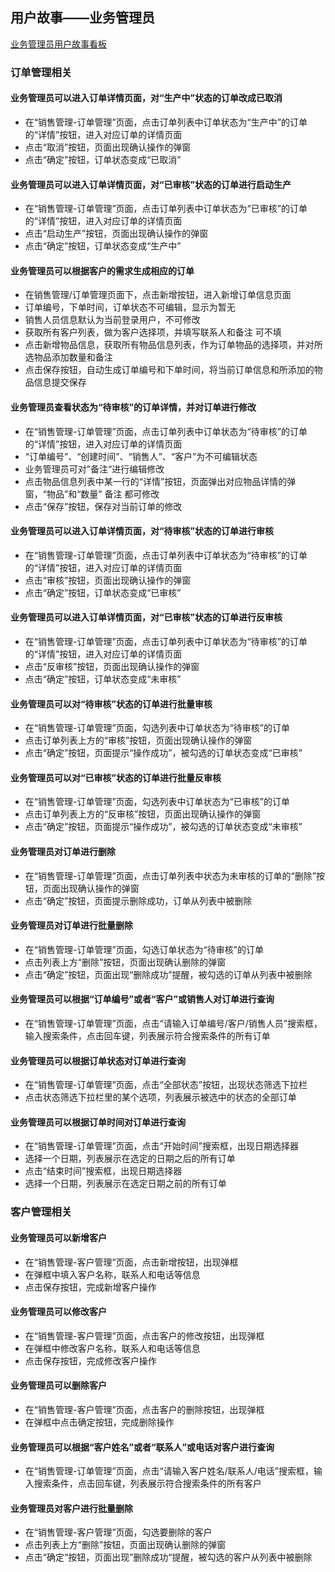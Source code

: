 ## 用户故事——业务管理员

[业务管理员用户故事看板](https://www.leangoo.com/kanban/board/go/2417482)

### 订单管理相关

#### 业务管理员可以进入订单详情页面，对“生产中”状态的订单改成已取消

* 在“销售管理-订单管理”页面，点击订单列表中订单状态为“生产中”的订单的“详情”按钮，进入对应订单的详情页面
* 点击“取消”按钮，页面出现确认操作的弹窗
* 点击“确定”按钮，订单状态变成“已取消”

#### 业务管理员可以进入订单详情页面，对“已审核”状态的订单进行启动生产

* 在“销售管理-订单管理”页面，点击订单列表中订单状态为“已审核”的订单的“详情”按钮，进入对应订单的详情页面
* 点击“启动生产”按钮，页面出现确认操作的弹窗
* 点击“确定”按钮，订单状态变成“生产中”

#### 业务管理员可以根据客户的需求生成相应的订单

* 在销售管理/订单管理页面下，点击新增按钮，进入新增订单信息页面
* 订单编号，下单时间，订单状态不可编辑，显示为暂无
* 销售人员信息默认为当前登录用户，不可修改
* 获取所有客户列表，做为客户选择项，并填写联系人和备注 可不填
* 点击新增物品信息，获取所有物品信息列表，作为订单物品的选择项，并对所选物品添加数量和备注
* 点击保存按钮，自动生成订单编号和下单时间，将当前订单信息和所添加的物品信息提交保存

#### 业务管理员查看状态为“待审核”的订单详情，并对订单进行修改

* 在“销售管理-订单管理”页面，点击订单列表中订单状态为“待审核”的订单的“详情”按钮，进入对应订单的详情页面
* “订单编号”、“创建时间”、“销售人”、“客户”为不可编辑状态
* 业务管理员可对”备注“进行编辑修改
* 点击物品信息列表中某一行的“详情”按钮，页面弹出对应物品详情的弹窗，“物品”和“数量” 备注 都可修改
* 点击“保存”按钮，保存对当前订单的修改

#### 业务管理员可以进入订单详情页面，对“待审核”状态的订单进行审核

* 在“销售管理-订单管理”页面，点击订单列表中订单状态为“待审核”的订单的“详情”按钮，进入对应订单的详情页面
* 点击“审核”按钮，页面出现确认操作的弹窗
* 点击“确定”按钮，订单状态变成“已审核”

#### 业务管理员可以进入订单详情页面，对“已审核”状态的订单进行反审核

* 在“销售管理-订单管理”页面，点击订单列表中订单状态为“待审核”的订单的“详情”按钮，进入对应订单的详情页面
* 点击“反审核”按钮，页面出现确认操作的弹窗
* 点击“确定”按钮，订单状态变成“未审核”

#### 业务管理员可以对“待审核”状态的订单进行批量审核

* 在“销售管理-订单管理”页面，勾选列表中订单状态为“待审核”的订单
* 点击订单列表上方的“审核”按钮，页面出现确认操作的弹窗
* 点击“确定”按钮，页面提示“操作成功”，被勾选的订单状态变成“已审核”

#### 业务管理员可以对“已审核”状态的订单进行批量反审核

* 在“销售管理-订单管理”页面，勾选列表中订单状态为“已审核”的订单
* 点击订单列表上方的“反审核”按钮，页面出现确认操作的弹窗
* 点击“确定”按钮，页面提示“操作成功”，被勾选的订单状态变成“未审核”

#### 业务管理员对订单进行删除

* 在“销售管理-订单管理”页面，点击订单列表中状态为未审核的订单的“删除”按钮，页面出现确认操作的弹窗
* 点击“确定”按钮，页面提示删除成功，订单从列表中被删除

#### 业务管理员对订单进行批量删除

* 在“销售管理-订单管理”页面，勾选订单状态为“待审核”的订单
* 点击列表上方“删除”按钮，页面出现确认删除的弹窗
* 点击“确定”按钮，页面出现“删除成功”提醒，被勾选的订单从列表中被删除

#### 业务管理员可以根据“订单编号”或者“客户”或销售人对订单进行查询

* 在“销售管理-订单管理”页面，点击“请输入订单编号/客户/销售人员”搜索框，输入搜索条件，点击回车键，列表展示符合搜索条件的所有订单

#### 业务管理员可以根据订单状态对订单进行查询

* 在“销售管理-订单管理”页面，点击“全部状态”按钮，出现状态筛选下拉栏
* 点击状态筛选下拉栏里的某个选项，列表展示被选中的状态的全部订单

#### 业务管理员可以根据订单时间对订单进行查询

* 在“销售管理-订单管理”页面，点击“开始时间”搜索框，出现日期选择器
* 选择一个日期，列表展示在选定的日期之后的所有订单
* 点击“结束时间”搜索框，出现日期选择器
* 选择一个日期，列表展示在选定日期之前的所有订单

### 客户管理相关

#### 业务管理员可以新增客户

* 在“销售管理-客户管理”页面，点击新增按钮，出现弹框
* 在弹框中填入客户名称，联系人和电话等信息
* 点击保存按钮，完成新增客户操作

#### 业务管理员可以修改客户

* 在“销售管理-客户管理”页面，点击客户的修改按钮，出现弹框
* 在弹框中修改客户名称，联系人和电话等信息
* 点击保存按钮，完成修改客户操作

#### 业务管理员可以删除客户

* 在“销售管理-客户管理”页面，点击客户的删除按钮，出现弹框
* 在弹框中点击确定按钮，完成删除操作

#### 业务管理员可以根据“客户姓名”或者“联系人”或电话对客户进行查询

* 在“销售管理-订单管理”页面，点击“请输入客户姓名/联系人/电话”搜索框，输入搜索条件，点击回车键，列表展示符合搜索条件的所有客户

#### 业务管理员对客户进行批量删除

* 在“销售管理-客户管理”页面，勾选要删除的客户
* 点击列表上方“删除”按钮，页面出现确认删除的弹窗
* 点击“确定“按钮，页面出现”删除成功“提醒，被勾选的客户从列表中被删除
